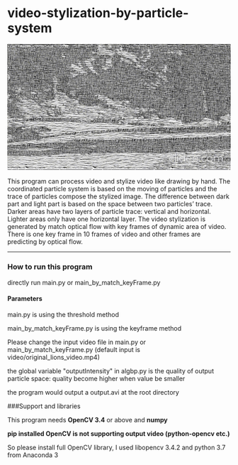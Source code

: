 # video-stylization-by-particle-system
![](bugHistory/withthreshold_fixedCamera.gif)

This program can process video and stylize video like drawing by hand. The coordinated particle system is based on the moving of particles and the trace of particles compose the stylized image. The difference between dark part and light part is based on the space between two particles’ trace. Darker areas have two layers of particle trace: vertical and horizontal. Lighter areas only have one horizontal layer. The video stylization is generated by match optical flow with key frames of dynamic area of video. There is one key frame in 10 frames of video and other frames are predicting by optical flow. 

***

### How to run this program
directly run main.py or main_by_match_keyFrame.py

#### Parameters

main.py is using the threshold method

main_by_match_keyFrame.py is using the keyframe method

Please change the input video file in main.py or main_by_match_keyFrame.py (default input is video/original_lions_video.mp4)

the global variable "outputIntensity" in algbp.py is the quality of output particle space: quality become higher when value be smaller

the program would output a output.avi at the root directory

###Support and libraries

This program needs **OpenCV 3.4** or above and **numpy**

**pip installed OpenCV is not supporting output video (python-opencv etc.)**

So please install full OpenCV library, I used libopencv 3.4.2 and python 3.7 from Anaconda 3


